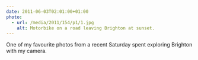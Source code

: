 ```yaml
---
date: 2011-06-03T02:01:00+01:00
photo:
  - url: /media/2011/154/p1/1.jpg
    alt: Motorbike on a road leaving Brighton at sunset.
---
```


One of my favourite photos from a recent Saturday spent exploring Brighton with my camera.

